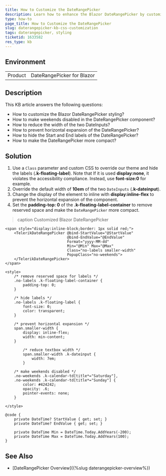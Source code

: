 ```yaml
---
title: How to Customize the DateRangePicker
description: Learn how to enhance the Blazor DateRangePicker by customizing its styling, disabling weekends, reducing the width of DateInputs, preventing horizontal expansion, hiding Start and End labels, and making the component more compact for better user experience and design consistency in your application.
type: how-to
page_title: How to Customize the DateRangePicker
slug: daterangepicker-kb-css-customization
tags: daterangepicker, styling
ticketid: 1633582
res_type: kb
---
```


## Environment

<table>
    <tbody>
        <tr>
            <td>Product</td>
            <td>DateRangePicker for Blazor</td>
        </tr>
    </tbody>
</table>

## Description

This KB article answers the following questions:

* How to customize the Blazor DateRangePicker styling?
* How to make weekends disabled in the DateRangePicker component?
* How to reduce the width of the two DateInputs?
* How to prevent horizontal expansion of the DateRangePicker?
* How to hide the Start and End labels of the DateRangePicker?
* How to make the DateRangePicker more compact?

## Solution

1. Use a `Class` parameter and custom CSS to override our theme and hide the labels (**.k-floating-label**). Note that If it is used **display:none**, it violates the accessibility compliance. Instead, use **font-size:0** for example.
2. Override the default width of **10em** of the two `DateInputs` (**.k-dateinput**).
3. Change the display of the element to inline with **display:inline-flex** to prevent the horizontal expansion of the component.
4. Set the **padding-top: 0** of the **.k-floating-label-container** to remove reserved space and make the `DateRangePicker` more compact.

>caption Customized Blazor DateRangePicker

````CSHTML
<span style="display:inline-block;border: 1px solid red;">
    <TelerikDateRangePicker @bind-StartValue="@StartValue"
                            @bind-EndValue="@EndValue"
                            Format="yyyy-MM-dd"
                            Min="@Min" Max="@Max"
                            Class="no-labels smaller-width"
                            PopupClass="no-weekends">
    </TelerikDateRangePicker>
</span>

<style>
    /* remove reserved space for labels */
    .no-labels .k-floating-label-container {
        padding-top: 0;
    }

    /* hide labels */
    .no-labels .k-floating-label {
        font-size: 0;
        color: transparent;
    }

    /* prevent horizontal expansion */
    span.smaller-width {
        display: inline-flex;
        width: min-content;
    }

        /* reduce textbox width */
        span.smaller-width .k-dateinput {
            width: 7em;
        }

    /* make weekends disabled */
    .no-weekends .k-calendar-td[title*="Saturday"],
    .no-weekends .k-calendar-td[title*="Sunday"] {
        color: #424242;
        opacity: .6;
        pointer-events: none;
    }

</style>

@code {
    private DateTime? StartValue { get; set; }
    private DateTime? EndValue { get; set; }

    private DateTime Min = DateTime.Today.AddYears(-200);
    private DateTime Max = DateTime.Today.AddYears(100);
}
````

## See Also
* [DateRangePicker Overview]({%slug daterangepicker-overview%})